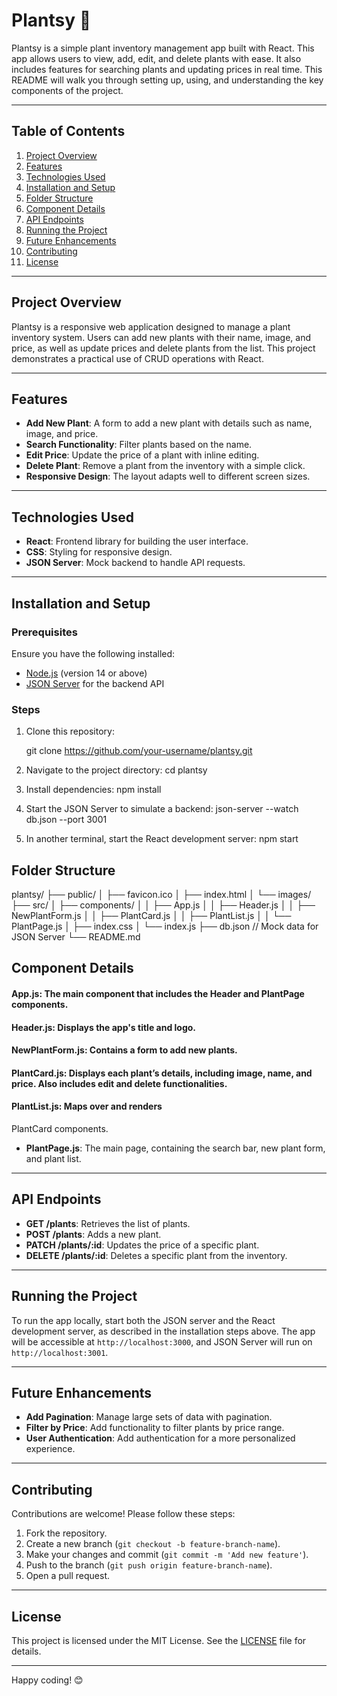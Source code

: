 # Plantsy 🌱

Plantsy is a simple plant inventory management app built with React. This app allows users to view, add, edit, and delete plants with ease. It also includes features for searching plants and updating prices in real time. This README will walk you through setting up, using, and understanding the key components of the project.

---

## Table of Contents
1. [Project Overview](#project-overview)
2. [Features](#features)
3. [Technologies Used](#technologies-used)
4. [Installation and Setup](#installation-and-setup)
5. [Folder Structure](#folder-structure)
6. [Component Details](#component-details)
7. [API Endpoints](#api-endpoints)
8. [Running the Project](#running-the-project)
9. [Future Enhancements](#future-enhancements)
10. [Contributing](#contributing)
11. [License](#license)

---

## Project Overview

Plantsy is a responsive web application designed to manage a plant inventory system. Users can add new plants with their name, image, and price, as well as update prices and delete plants from the list. This project demonstrates a practical use of CRUD operations with React.

---

## Features

- **Add New Plant**: A form to add a new plant with details such as name, image, and price.
- **Search Functionality**: Filter plants based on the name.
- **Edit Price**: Update the price of a plant with inline editing.
- **Delete Plant**: Remove a plant from the inventory with a simple click.
- **Responsive Design**: The layout adapts well to different screen sizes.

---

## Technologies Used

- **React**: Frontend library for building the user interface.
- **CSS**: Styling for responsive design.
- **JSON Server**: Mock backend to handle API requests.

---

## Installation and Setup

### Prerequisites
Ensure you have the following installed:
- [Node.js](https://nodejs.org/) (version 14 or above)
- [JSON Server](https://github.com/typicode/json-server) for the backend API

### Steps

1. Clone this repository:
  
   git clone https://github.com/your-username/plantsy.git

2. Navigate to the project directory:
   cd plantsy
3. Install dependencies:
  npm install
4. Start the JSON Server to simulate a backend:
  json-server --watch db.json --port 3001
5. In another terminal, start the React development server:
  npm start


## Folder Structure

plantsy/
├── public/
│   ├── favicon.ico
│   ├── index.html
│   └── images/
├── src/
│   ├── components/
│   │   ├── App.js
│   │   ├── Header.js
│   │   ├── NewPlantForm.js
│   │   ├── PlantCard.js
│   │   ├── PlantList.js
│   │   └── PlantPage.js
│   ├── index.css
│   └── index.js
├── db.json                // Mock data for JSON Server
└── README.md


## Component Details

#### App.js: The main component that includes the Header and PlantPage components.
#### Header.js: Displays the app's title and logo.
#### NewPlantForm.js: Contains a form to add new plants.
#### PlantCard.js: Displays each plant’s details, including image, name, and price. Also includes edit and delete functionalities.
#### PlantList.js: Maps over and renders

  PlantCard components.
- **PlantPage.js**: The main page, containing the search bar, new plant form, and plant list.

---

## API Endpoints

- **GET /plants**: Retrieves the list of plants.
- **POST /plants**: Adds a new plant.
- **PATCH /plants/:id**: Updates the price of a specific plant.
- **DELETE /plants/:id**: Deletes a specific plant from the inventory.

---

## Running the Project

To run the app locally, start both the JSON server and the React development server, as described in the installation steps above. The app will be accessible at `http://localhost:3000`, and JSON Server will run on `http://localhost:3001`.

---

## Future Enhancements

- **Add Pagination**: Manage large sets of data with pagination.
- **Filter by Price**: Add functionality to filter plants by price range.
- **User Authentication**: Add authentication for a more personalized experience.

---

## Contributing

Contributions are welcome! Please follow these steps:

1. Fork the repository.
2. Create a new branch (`git checkout -b feature-branch-name`).
3. Make your changes and commit (`git commit -m 'Add new feature'`).
4. Push to the branch (`git push origin feature-branch-name`).
5. Open a pull request.

---

## License

This project is licensed under the MIT License. See the [LICENSE](LICENSE) file for details.

---

Happy coding! 😊
